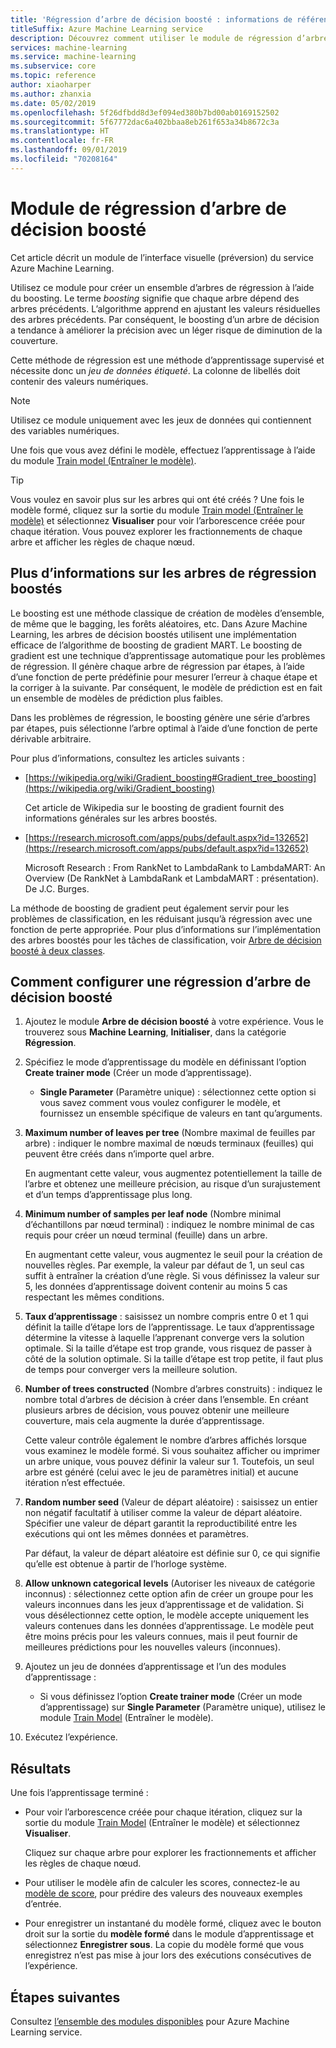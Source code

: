```yaml
---
title: 'Régression d’arbre de décision boosté : informations de référence sur les modules'
titleSuffix: Azure Machine Learning service
description: Découvrez comment utiliser le module de régression d’arbre de décision boosté du service Azure Machine Learning pour créer un ensemble d’arbres de régression à l’aide du boosting.
services: machine-learning
ms.service: machine-learning
ms.subservice: core
ms.topic: reference
author: xiaoharper
ms.author: zhanxia
ms.date: 05/02/2019
ms.openlocfilehash: 5f26dfbdd8d3ef094ed380b7bd00ab0169152502
ms.sourcegitcommit: 5f67772dac6a402bbaa8eb261f653a34b8672c3a
ms.translationtype: HT
ms.contentlocale: fr-FR
ms.lasthandoff: 09/01/2019
ms.locfileid: "70208164"
---
```

# <a name="boosted-decision-tree-regression-module"></a>Module de régression d’arbre de décision boosté

Cet article décrit un module de l’interface visuelle (préversion) du service Azure Machine Learning.

Utilisez ce module pour créer un ensemble d’arbres de régression à l’aide du boosting. Le terme *boosting* signifie que chaque arbre dépend des arbres précédents. L’algorithme apprend en ajustant les valeurs résiduelles des arbres précédents. Par conséquent, le boosting d’un arbre de décision a tendance à améliorer la précision avec un léger risque de diminution de la couverture.  
  
Cette méthode de régression est une méthode d’apprentissage supervisé et nécessite donc un *jeu de données étiqueté*. La colonne de libellés doit contenir des valeurs numériques.  

> [!NOTE]
> Utilisez ce module uniquement avec les jeux de données qui contiennent des variables numériques.  

Une fois que vous avez défini le modèle, effectuez l’apprentissage à l’aide du module [Train model (Entraîner le modèle)](./train-model.md).

> [!TIP]
> Vous voulez en savoir plus sur les arbres qui ont été créés ? Une fois le modèle formé, cliquez sur la sortie du module [Train model (Entraîner le modèle)](./train-model.md) et sélectionnez **Visualiser** pour voir l’arborescence créée pour chaque itération. Vous pouvez explorer les fractionnements de chaque arbre et afficher les règles de chaque nœud.  
  
## <a name="more-about-boosted-regression-trees"></a>Plus d’informations sur les arbres de régression boostés  

Le boosting est une méthode classique de création de modèles d’ensemble, de même que le bagging, les forêts aléatoires, etc.  Dans Azure Machine Learning, les arbres de décision boostés utilisent une implémentation efficace de l’algorithme de boosting de gradient MART. Le boosting de gradient est une technique d’apprentissage automatique pour les problèmes de régression. Il génère chaque arbre de régression par étapes, à l’aide d’une fonction de perte prédéfinie pour mesurer l’erreur à chaque étape et la corriger à la suivante. Par conséquent, le modèle de prédiction est en fait un ensemble de modèles de prédiction plus faibles.  
  
Dans les problèmes de régression, le boosting génère une série d’arbres par étapes, puis sélectionne l’arbre optimal à l’aide d’une fonction de perte dérivable arbitraire.  
  
Pour plus d’informations, consultez les articles suivants :  
  
+ [https://wikipedia.org/wiki/Gradient_boosting#Gradient_tree_boosting](https://wikipedia.org/wiki/Gradient_boosting)

    Cet article de Wikipedia sur le boosting de gradient fournit des informations générales sur les arbres boostés. 
  
-  [https://research.microsoft.com/apps/pubs/default.aspx?id=132652](https://research.microsoft.com/apps/pubs/default.aspx?id=132652)  

    Microsoft Research : From RankNet to LambdaRank to LambdaMART: An Overview (De RankNet à LambdaRank et LambdaMART : présentation). De J.C. Burges.

La méthode de boosting de gradient peut également servir pour les problèmes de classification, en les réduisant jusqu’à régression avec une fonction de perte appropriée. Pour plus d’informations sur l’implémentation des arbres boostés pour les tâches de classification, voir [Arbre de décision boosté à deux classes](./two-class-boosted-decision-tree.md).  

## <a name="how-to-configure-boosted-decision-tree-regression"></a>Comment configurer une régression d’arbre de décision boosté

1.  Ajoutez le module **Arbre de décision boosté** à votre expérience. Vous le trouverez sous **Machine Learning**, **Initialiser**, dans la catégorie **Régression**. 
  
2.  Spécifiez le mode d’apprentissage du modèle en définissant l’option **Create trainer mode** (Créer un mode d’apprentissage).  
  
    -   **Single Parameter** (Paramètre unique) : sélectionnez cette option si vous savez comment vous voulez configurer le modèle, et fournissez un ensemble spécifique de valeurs en tant qu’arguments.  
   
  
3. **Maximum number of leaves per tree** (Nombre maximal de feuilles par arbre) : indiquer le nombre maximal de nœuds terminaux (feuilles) qui peuvent être créés dans n’importe quel arbre.  

    En augmentant cette valeur, vous augmentez potentiellement la taille de l’arbre et obtenez une meilleure précision, au risque d’un surajustement et d’un temps d’apprentissage plus long.  

4. **Minimum number of samples per leaf node** (Nombre minimal d’échantillons par nœud terminal) : indiquez le nombre minimal de cas requis pour créer un nœud terminal (feuille) dans un arbre.

    En augmentant cette valeur, vous augmentez le seuil pour la création de nouvelles règles. Par exemple, la valeur par défaut de 1, un seul cas suffit à entraîner la création d’une règle. Si vous définissez la valeur sur 5, les données d’apprentissage doivent contenir au moins 5 cas respectant les mêmes conditions.

5. **Taux d’apprentissage** : saisissez un nombre compris entre 0 et 1 qui définit la taille d’étape lors de l’apprentissage. Le taux d’apprentissage détermine la vitesse à laquelle l’apprenant converge vers la solution optimale. Si la taille d’étape est trop grande, vous risquez de passer à côté de la solution optimale. Si la taille d’étape est trop petite, il faut plus de temps pour converger vers la meilleure solution.

6. **Number of trees constructed** (Nombre d’arbres construits) : indiquez le nombre total d’arbres de décision à créer dans l’ensemble. En créant plusieurs arbres de décision, vous pouvez obtenir une meilleure couverture, mais cela augmente la durée d’apprentissage.

    Cette valeur contrôle également le nombre d’arbres affichés lorsque vous examinez le modèle formé. Si vous souhaitez afficher ou imprimer un arbre unique, vous pouvez définir la valeur sur 1. Toutefois, un seul arbre est généré (celui avec le jeu de paramètres initial) et aucune itération n’est effectuée.

7. **Random number seed** (Valeur de départ aléatoire) : saisissez un entier non négatif facultatif à utiliser comme la valeur de départ aléatoire. Spécifier une valeur de départ garantit la reproductibilité entre les exécutions qui ont les mêmes données et paramètres.

    Par défaut, la valeur de départ aléatoire est définie sur 0, ce qui signifie qu’elle est obtenue à partir de l’horloge système.
  
8. **Allow unknown categorical levels** (Autoriser les niveaux de catégorie inconnus) : sélectionnez cette option afin de créer un groupe pour les valeurs inconnues dans les jeux d’apprentissage et de validation. Si vous désélectionnez cette option, le modèle accepte uniquement les valeurs contenues dans les données d’apprentissage. Le modèle peut être moins précis pour les valeurs connues, mais il peut fournir de meilleures prédictions pour les nouvelles valeurs (inconnues).

9. Ajoutez un jeu de données d’apprentissage et l’un des modules d’apprentissage :

    - Si vous définissez l’option **Create trainer mode** (Créer un mode d’apprentissage) sur **Single Parameter** (Paramètre unique), utilisez le module [Train Model](train-model.md) (Entraîner le modèle).  
  
    

10. Exécutez l’expérience.  
  
## <a name="results"></a>Résultats

Une fois l’apprentissage terminé :

+ Pour voir l’arborescence créée pour chaque itération, cliquez sur la sortie du module [Train Model](train-model.md) (Entraîner le modèle) et sélectionnez **Visualiser**.
  
     Cliquez sur chaque arbre pour explorer les fractionnements et afficher les règles de chaque nœud.  

+ Pour utiliser le modèle afin de calculer les scores, connectez-le au [modèle de score](./score-model.md), pour prédire des valeurs des nouveaux exemples d’entrée.

+ Pour enregistrer un instantané du modèle formé, cliquez avec le bouton droit sur la sortie du **modèle formé** dans le module d’apprentissage et sélectionnez **Enregistrer sous**. La copie du modèle formé que vous enregistrez n’est pas mise à jour lors des exécutions consécutives de l’expérience.

## <a name="next-steps"></a>Étapes suivantes

Consultez [l’ensemble des modules disponibles](module-reference.md) pour Azure Machine Learning service. 
